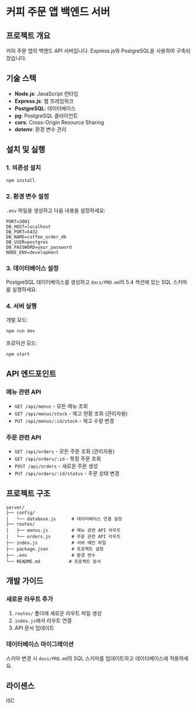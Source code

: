 # 커피 주문 앱 백엔드 서버

## 프로젝트 개요

커피 주문 앱의 백엔드 API 서버입니다. Express.js와 PostgreSQL을 사용하여 구축되었습니다.

## 기술 스택

- **Node.js**: JavaScript 런타임
- **Express.js**: 웹 프레임워크
- **PostgreSQL**: 데이터베이스
- **pg**: PostgreSQL 클라이언트
- **cors**: Cross-Origin Resource Sharing
- **dotenv**: 환경 변수 관리

## 설치 및 실행

### 1. 의존성 설치

```bash
npm install
```

### 2. 환경 변수 설정

`.env` 파일을 생성하고 다음 내용을 설정하세요:

```
PORT=3001
DB_HOST=localhost
DB_PORT=5432
DB_NAME=coffee_order_db
DB_USER=postgres
DB_PASSWORD=your_password
NODE_ENV=development
```

### 3. 데이터베이스 설정

PostgreSQL 데이터베이스를 생성하고 `docs/PRD.md`의 5.4 섹션에 있는 SQL 스키마를 실행하세요.

### 4. 서버 실행

개발 모드:

```bash
npm run dev
```

프로덕션 모드:

```bash
npm start
```

## API 엔드포인트

### 메뉴 관련 API

- `GET /api/menus` - 모든 메뉴 조회
- `GET /api/menus/stock` - 재고 현황 조회 (관리자용)
- `PUT /api/menus/:id/stock` - 재고 수량 변경

### 주문 관련 API

- `GET /api/orders` - 모든 주문 조회 (관리자용)
- `GET /api/orders/:id` - 특정 주문 조회
- `POST /api/orders` - 새로운 주문 생성
- `PUT /api/orders/:id/status` - 주문 상태 변경

## 프로젝트 구조

```
server/
├── config/
│   └── database.js      # 데이터베이스 연결 설정
├── routes/
│   ├── menus.js         # 메뉴 관련 API 라우트
│   └── orders.js        # 주문 관련 API 라우트
├── index.js             # 서버 메인 파일
├── package.json         # 프로젝트 설정
├── .env                 # 환경 변수
└── README.md           # 프로젝트 문서
```

## 개발 가이드

### 새로운 라우트 추가

1. `routes/` 폴더에 새로운 라우트 파일 생성
2. `index.js`에서 라우트 연결
3. API 문서 업데이트

### 데이터베이스 마이그레이션

스키마 변경 시 `docs/PRD.md`의 SQL 스키마를 업데이트하고 데이터베이스에 적용하세요.

## 라이센스

ISC
